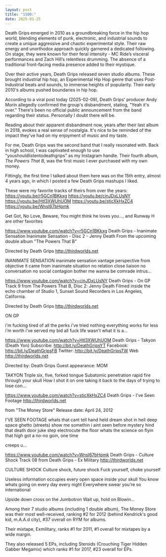```yaml
---
layout: post
title: "1500:"
date: 2025-01-25
---
```


Death Grips emerged in 2010 as a groundbreaking force in the hip hop world, blending elements of punk, electronic, and industrial sounds to create a unique aggressive and chaotic experimental style. Their raw energy and unorthodox approach quickly garnered a dedicated following. On stage, they were known for their feral intensity - MC Ride’s visceral performances and Zach Hill’s relentless drumming. The absence of a traditional front-facing media presence added to their mystique.

Over their active years, Death Grips released seven studio albums. These brought industrial hip hop, an Experimental Hip Hop genre that uses Post-Industrial beats and sounds, to immense heights of popularity. Their early 2010's albums pushed boundaries in hip hop.

According to a viral post today (2025-02-09), Death Grips' producer Andy Morin allegedly confirmed the group's disbandment, stating, "Yeah it's over." There's been no official public announcement from the band regarding their status. Personally I doubt there will be.

Reading about their apparent disbandment now, years after their last album in 2018, evokes a real sense of nostalgia. It's nice to be reminded of the impact they've had on my enjoyment of music and my taste.

For me, Death Grips was the second band that I really resonated with. Back in high school, I was captivated enough to use "youshouldlistentodeathgrips" as my Instagram handle. Their fourth album, *The Powers That B*, was the first music I ever purchased with my own money.

Fittingly, the first time I talked about them here was on the 15th entry, almost 4 years ago, in which I posted a few Death Grips mashups I liked.

These were my favorite tracks of theirs from over the years:
https://youtu.be/r5GCn1BKkxg
https://youtu.be/cinJDxLUsNY
https://youtu.be/Htl3XWUhUOM
https://youtu.be/sticXkHxZC4
https://youtu.be/WnsI67bHpmk

Get Got, No Love, Beware, You might think he loves you..., and Runway H are other favorites

https://www.youtube.com/watch?v=r5GCn1BKkxg
Death Grips - Inanimate Sensation
Inanimate Sensation - Disc 2 - Jenny Death
From the upcoming double album "The Powers That B"

Directed by Death Grips
http://thirdworlds.net

INANIMATE SENSATION
inanimate sensation
vantage perspective from objective it came from
inanimate situation
no relation close liaison 
no conversation no social contagion
bother me wanna be comrade intrus...

https://www.youtube.com/watch?v=cinJDxLUsNY
Death Grips - On GP
Track 9 from The Powers That B, Disc 2: Jenny Death
Filmed inside the echo chamber of Studio 1, Sunset Sound Recorders in Los Angeles, California.

Directed by Death Grips
http://thirdworlds.net


ON GP

i'm fucking tired of all the perks 
i've tried nothing everything works
for less i'm worth i've served my bid
all fuck life wasn't what it is
a...

https://www.youtube.com/watch?v=Htl3XWUhUOM
Death Grips - Takyon (Death Yon)
Subscribe: http://bit.ly/DeathGripsYT
Facebook: http://bit.ly/DeathGripsFB
Twitter: http://bit.ly/DeathGripsTW
Web http://thirdworlds.net

Directed by: Death Grips
Guest appearance: MOM

TAKYON
Triple six, five, forked tongue
Subatomic penetration rapid fire through your skull
How I shot it on one taking it back to the days of trying to lose con...

https://www.youtube.com/watch?v=sticXkHxZC4
Death Grips - I've Seen Footage
http://thirdworlds.net


from "The Money Store"
Release date: April 24, 2012

I'VE SEEN FOOTAGE
whats that
cant tell
hand held dream
shot in hell
deep space ghetto (streets)
show me somethin 
i aint seen before
mystery hind that 
death door
juke step electrocute the floor
whats the science on 
flyin that high
got a no-no goin, one time

creeps u...

https://www.youtube.com/watch?v=WnsI67bHpmk
Death Grips - Culture Shock
Track 08 from Death Grips - Ex Military
http://thirdworlds.net

CULTURE SHOCK
Culture shock, future shock
Fuck yourself, choke yourself

Useless information occupies every open space inside your skull
You know whats going on every day every night
Everywhere swear you're so international

Upside down cross on the Jumbotron
Wait up, hold on
Blowin...


Among their 7 studio albums (including 1 double album), The Money Store was their most well-received, ranking #2 for 2012 (behind Kendrick's good kid, m.A.A.d city), #37 overall on RYM for albums.

Their mixtape, Exmilitary, ranks #1 for 2011, #1 overall for mixtapes by a wide margin.

They also released 5 EPs, including Steroids (Crouching Tiger Hidden Gabber Megamix) which ranks #1 for 2017, #23 overall for EPs.
